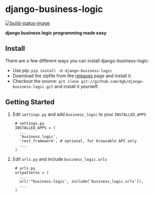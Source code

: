 # django-business-logic

[![build-status-image]][travis]

**django business logic programming made easy**

## Install
There are a few different ways you can install django-business-logic:

* Use pip: `pip install -U django-business-logic`
* Download the zipfile from the [releases](https://github.com/dgk/django-business-logic/releases) page and install it. 
* Checkout the source: `git clone git://github.com/dgk/django-business-logic.git` and install it yourself.

## Getting Started

1. Edit `settings.py` and add  `business_logic` to your `INSTALLED_APPS` 
    
        # settings.py
        INSTALLED_APPS = (
          ...
          'business_logic',
          'rest_framework', # optional, for browsable API only
          ...
        )

1. Edit `urls.py` and include `business_logic.urls`
 
        # urls.py
        urlpatterns = (
          ...
          url('^business-logic', include('business_logic.urls')),
          ...
        )
 
[build-status-image]: https://img.shields.io/travis/dgk/django-business-logic.svg
[travis]: http://travis-ci.org/dgk/django-business-logic?branch=master
